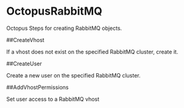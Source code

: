 # OctopusRabbitMQ

Octopus Steps for creating RabbitMQ objects.

##CreateVhost

If a vhost does not exist on the specified RabbitMQ cluster, create it.

##CreateUser

Create a new user on the specified RabbitMQ cluster.

##AddVhostPermissions

Set user access to a RabbitMQ vhost

